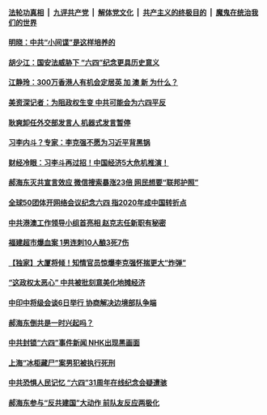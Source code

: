 ####  [法轮功真相](../../../../basic/blob/master/README.md?t=06060601) &nbsp;|&nbsp; [九评共产党](../../../../9ping.md/blob/master/README.md?t=06060601) &nbsp;|&nbsp; [解体党文化](../../../../jtdwh.md/blob/master/README.md?t=06060601)  &nbsp;|&nbsp; [共产主义的终极目的](../../../../gczydzjmd.md/blob/master/README.md?t=06060601) &nbsp;|&nbsp; [魔鬼在统治我们的世界](../../../../mgztzwmdsj.md/blob/master/README.md?t=06060601) 

#### [明晓：中共“小间谍”是这样培养的](../pages/soh5/387049.md?t=06060601) 
#### [胡少江：国安法威胁下  “六四”纪念更具历史意义](../pages/soh5/387037.md?t=06060601) 
#### [江静玲：300万香港人有机会定居英 加 澳 新  为什么？](../pages/soh5/387028.md?t=06060601) 
#### [美资深记者：为阻政权生变 中共可能会为六四平反](../pages/soh5/386929.md?t=06060601) 
#### [耿爽卸任外交部发言人 机器式发言暂停](../pages/soh5/386914.md?t=06060601) 
#### [习李内斗？专家：李克强不愿为习近平背黑锅](../pages/soh5/386902.md?t=06060601) 
#### [财经冷眼：习李斗再过招！中国经济5大危机推演！](../pages/soh5/386911.md?t=06060601) 
#### [郝海东灭共宣言效应 微信搜索暴涨23倍 网民想要“联邦护照”](../pages/soh5/386860.md?t=06060601) 
#### [全球50团体开网络会议纪念六四 指2020年成中国转折点](../pages/soh5/386854.md?t=06060601) 
#### [中共港澳工作领导小组首亮相 赵克志任新职有秘密](../pages/soh5/386851.md?t=06060601) 
#### [福建超市爆血案 1男连刺10人酿3死7伤](../pages/soh5/386845.md?t=06060601) 
#### [【独家】大厦将倾！知情官员惊爆李克强怀揣更大“炸弹”](../pages/soh5/386833.md?t=06060601) 
#### [“这政权太恶心” 中共被批刻意美化地摊经济](../pages/soh5/386767.md?t=06060601) 
#### [中印中将级会谈6日举行 协商解决边境部队争端](../pages/soh5/386782.md?t=06060601) 
#### [郝海东倒共是一时兴起吗？](../pages/soh5/386728.md?t=06060601) 
#### [中共封锁“六四”事件新闻  NHK出现黑画面](../pages/soh5/386710.md?t=06060601) 
#### [上海“冰柜藏尸”案男犯被执行死刑](../pages/soh5/386689.md?t=06060601) 
#### [中共恐惧人民记忆 “六四”31周年在线纪念会疑遭骇](../pages/soh5/386707.md?t=06060601) 
#### [郝海东参与“反共建国”大动作 前队友反应两极化](../pages/soh5/386695.md?t=06060601) 
